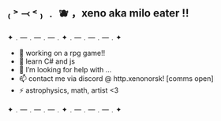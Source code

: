 ##        ₍ ˃ ⤙ ˂ ₎   ﹒ 🫐  ，xeno aka milo eater !! 

<!--**miloeater/miloeater** is a ✨ _special_ ✨ repository because its `README.md` (this file) appears on your GitHub profile. -->

✦﹒—﹒—﹒—﹒✦﹒—﹒—﹒—﹒✦

- 🔭 working on a rpg game!! 
- 🌱 learn C# and js
- 🤔 I’m looking for help with ...
- 📫 contact me via discord @ http.xenonorsk! [comms open]
- ⚡ astrophysics, math, artist <3

✦﹒—﹒—﹒—﹒✦﹒—﹒—﹒—﹒✦



